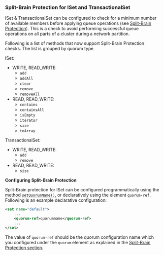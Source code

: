 
### Split-Brain Protection for ISet and TransactionalSet

ISet & TransactionalSet can be configured to check for a minimum number of available members before applying queue operations (see [Split-Brain Protection](#split-brain-protection)). This is a check to avoid performing successful queue operations on all parts of a cluster during a network partition.

Following is a list of methods that now support Split-Brain Protection checks. The list is grouped by quorum type.

ISet:

- WRITE, READ_WRITE:
    - `add`
    - `addAll`
    - `clear`
    - `remove`
    - `removeAll`
- READ, READ_WRITE:
    - `contains`
    - `containsAll`
    - `isEmpty`
    - `iterator`
    - `size`
    - `toArray`


TransactionalSet:

- WRITE, READ_WRITE:
    - `add`
    - `remove`
- READ, READ_WRITE:
    - `size`



**Configuring Split-Brain Protection**

Split-Brain protection for ISet can be configured programmatically using the method [`setQuorumName()`](http://docs.hazelcast.org/docs/3.10/javadoc/com/hazelcast/config/SetConfig.html), or declaratively using the element `quorum-ref`. Following is an example declarative configuration:

```xml
<set name="default">
    ...
    <quorum-ref>quorumname</quorum-ref>
    ...
</set>
```


The value of `quorum-ref` should be the quorum configuration name which you configured under the `quorum` element as explained in the [Split-Brain Protection section](#split-brain-protection).

